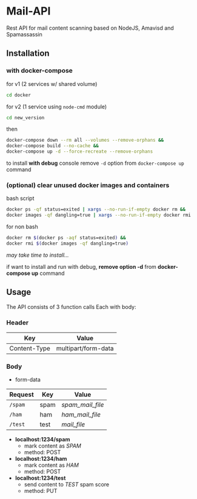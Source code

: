 # Mail-API

Rest API for mail content scanning based on NodeJS, Amavisd and Spamassassin

## Installation

### with docker-compose

for v1 (2 services w/ shared volume)

```sh
cd docker
```

for v2 (1 service using `node-cmd` module)

```sh
cd new_version
```

then

```sh
docker-compose down --rm all --volumes --remove-orphans &&
docker-compose build --no-cache &&
docker-compose up -d --force-recreate --remove-orphans
```

to install **with debug** console remove `-d` option from `docker-compose up` command

### (optional) clear unused docker images and containers

bash script

```sh
docker ps -qf status=exited | xargs --no-run-if-empty docker rm &&
docker images -qf dangling=true | xargs --no-run-if-empty docker rmi
```

for non bash

```sh
docker rm $(docker ps -aqf status=exited) &&
docker rmi $(docker images -qf dangling=true)
```

_may take time to install..._

if want to install and run with debug, **remove option -d** from **docker-compose up** command

## Usage

The API consists of 3 function calls
Each with body:

### Header

| Key | Value |
| --- | --- |
| Content-Type | multipart/form-data |

### Body

- form-data

| Request | Key | Value |
| --- | --- | --- |
| `/spam` | spam | _spam_mail_file_ |
| `/ham` | ham | _ham_mail_file_ |
| `/test` | test | _mail_file_ |

- **localhost:1234/spam**
  - mark content as _SPAM_
  - method: POST
- **localhost:1234/ham**
  - mark content as _HAM_
  - method: POST
- **localhost:1234/test**
  - send content to _TEST_ spam score
  - method: PUT
